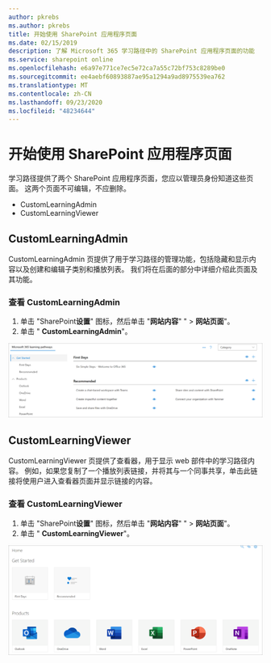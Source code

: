 ```yaml
---
author: pkrebs
ms.author: pkrebs
title: 开始使用 SharePoint 应用程序页面
ms.date: 02/15/2019
description: 了解 Microsoft 365 学习路径中的 SharePoint 应用程序页面的功能
ms.service: sharepoint online
ms.openlocfilehash: e6a97e771ce7ec5e72ca7a55c72bf753c8289be0
ms.sourcegitcommit: ee4aebf60893887ae95a1294a9ad8975539ea762
ms.translationtype: MT
ms.contentlocale: zh-CN
ms.lasthandoff: 09/23/2020
ms.locfileid: "48234644"
---
```

# <a name="get-to-know-the-sharepoint-application-pages"></a>开始使用 SharePoint 应用程序页面

学习路径提供了两个 SharePoint 应用程序页面，您应以管理员身份知道这些页面。 这两个页面不可编辑，不应删除。 

- CustomLearningAdmin
- CustomLearningViewer

## <a name="customlearningadminaspx"></a>CustomLearningAdmin

CustomLearningAdmin 页提供了用于学习路径的管理功能，包括隐藏和显示内容以及创建和编辑子类别和播放列表。 我们将在后面的部分中详细介绍此页面及其功能。

### <a name="view-customlearningadminaspx"></a>查看 CustomLearningAdmin

1. 单击 "SharePoint**设置**" 图标，然后单击 "**网站内容**" "  >  **网站页面**"。 
2. 单击 " **CustomLearningAdmin**"。 

![cg-adminapppage.png](media/cg-adminapppage.png)

## <a name="customlearningvieweraspx"></a>CustomLearningViewer
CustomLearningViewer 页提供了查看器，用于显示 web 部件中的学习路径内容。 例如，如果您复制了一个播放列表链接，并将其与一个同事共享，单击此链接将使用户进入查看器页面并显示链接的内容。 

### <a name="view-customlearningvieweraspx"></a>查看 CustomLearningViewer

1. 单击 "SharePoint**设置**" 图标，然后单击 "**网站内容**" "  >  **网站页面**"。 
2. 单击 " **CustomLearningViewer**"。 

![cg-viewerapppage.png](media/cg-viewerapppage.png)

